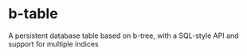 # b-table
A persistent database table based on b-tree, with a SQL-style API and support for multiple indices
